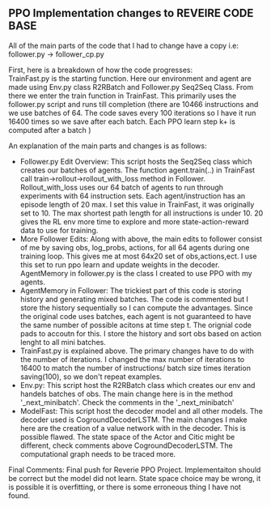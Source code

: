 
## PPO Implementation changes to REVEIRE CODE BASE

All of the main parts of the code that I had to change have a copy i.e: follower.py -> follower_cp.py

First, here is a breakdown of how the code progresses:  
       TrainFast.py is the starting function. Here our environment and agent are made using Env.py class R2RBatch and Follower.py Seq2Seq Class. From there we enter the train function in TrainFast. This primarily uses the follower.py script and runs till completion (there are 10466 instructions and we use batches of 64. The code saves every 100 iterations so I have it run 16400 times so we save after each batch. Each PPO learn step k+ is computed after a batch ) 

An explanation of the main parts and changes is as follows: 
- Follower.py Edit Overview: This script hosts the Seq2Seq class which creates our batches of agents. The function agent.train(..) in TrainFast call train->rollout->rollout_with_loss method in Follower. Rollout_with_loss uses our 64 batch of agents to run through experiments with 64 instruction sets. Each agent/instruction has an episode length of 20 max. I set this value in TrainFast, it was originally set to 10. The max shortest path length for all instructions is under 10. 20 gives the RL env more time to explore and more state-action-reward data to use for training.  
- More Follower Edits: Along with above, the main edits to follower consist of me by saving obs, log_probs, actions, for all 64 agents during one training loop. This gives me at most 64x20 set of obs,actions,ect. I use this set to run ppo learn and update weights in the decoder. AgentMemory in follower.py is the class I created to use PPO with my agents. 
- AgentMemory in Follower: The trickiest part of this code is storing history and generating mixed batches. The code is commented but I store the history sequentially so I can compute the advantages. Since the original code uses batches, each agent is not guaranteed to have the same number of possible acitons at time step t. The orignial code pads to accoutn for this. I store the history and sort obs based on action lenght to all mini batches. 
- TrainFast.py is explained above. The primary changes have to do with the number of iterations. I changed the max number of iterations to 16400 to match the number of instructions/ batch size times iteration saving(100),  so we don't repeat examples. 
- Env.py: This script host the R2RBatch class which creates our env and handels batches of obs. The main change here is in the method '_next_minibatch'. Check the comments in the '_next_minibatch'
- ModelFast: This script host the decoder model and all other models. The decoder used is CogroundDecoderLSTM. The main changes I make here are the creation of a value network with in the decoder. This is possible flawed. The state space of the Actor and Citic might be different, check comments above CogroundDecoderLSTM. The computational graph needs to be traced more.


Final Comments: Final push for Reverie PPO Project. Implementaiton should be correct but the model did not learn. State space choice may be wrong, it is possible it is overfitting, or there is some erroneous thing I have not found. 
